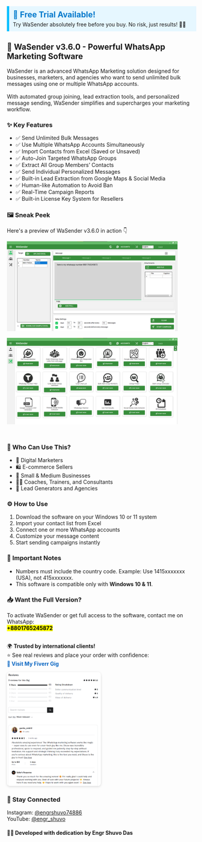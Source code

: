 <!-- Highlighted Free Trial Section -->
<div style="background-color: #e6f7ff; border-left: 6px solid #00bfff; padding: 10px; margin-bottom: 20px;">
  <h2 style="margin: 0; color: #007acc;">🎉 <strong>Free Trial Available!</strong></h2>
  <p style="margin: 5px 0 0 0;">Try WaSender absolutely free before you buy. No risk, just results! 💼✨</p>
</div>

<h2>🚀 WaSender v3.6.0 - Powerful WhatsApp Marketing Software</h2>

<p>
  WaSender is an advanced WhatsApp Marketing solution designed for businesses, marketers, and agencies who want to send unlimited bulk messages using one or multiple WhatsApp accounts.
  <br><br>
  With automated group joining, lead extraction tools, and personalized message sending, WaSender simplifies and supercharges your marketing workflow.
</p>

<h3>✨ Key Features</h3>
<ul>
  <li>✅ Send Unlimited Bulk Messages</li>
  <li>✅ Use Multiple WhatsApp Accounts Simultaneously</li>
  <li>✅ Import Contacts from Excel (Saved or Unsaved)</li>
  <li>✅ Auto-Join Targeted WhatsApp Groups</li>
  <li>✅ Extract All Group Members’ Contacts</li>
  <li>✅ Send Individual Personalized Messages</li>
  <li>✅ Built-in Lead Extraction from Google Maps & Social Media</li>
  <li>✅ Human-like Automation to Avoid Ban</li>
  <li>✅ Real-Time Campaign Reports</li>
  <li>✅ Built-in License Key System for Resellers</li>
</ul>

<h3>🖼️ Sneak Peek</h3>
<p>
  Here's a preview of WaSender v3.6.0 in action 👇
</p>

<img src="./img/WASENDER msg send section.png" alt="WaSender Software Preview" style="width: 90%; max-width: 700px; margin-bottom: 15px;">
<img src="./img/WASENDER all tools.png" alt="WaSender Software Preview" style="width: 90%; max-width: 700px; margin-bottom: 25px;">

<h3>💼 Who Can Use This?</h3>
<ul>
  <li>📢 Digital Marketers</li>
  <li>🛍️ E-commerce Sellers</li>
  <li>🏢 Small & Medium Businesses</li>
  <li>👨‍🏫 Coaches, Trainers, and Consultants</li>
  <li>🤝 Lead Generators and Agencies</li>
</ul>

<h3>⚙️ How to Use</h3>
<ol>
  <li>Download the software on your Windows 10 or 11 system</li>
  <li>Import your contact list from Excel</li>
  <li>Connect one or more WhatsApp accounts</li>
  <li>Customize your message content</li>
  <li>Start sending campaigns instantly</li>
</ol>

<h3>📌 Important Notes</h3>
<ul>
  <li>Numbers must include the country code. Example: Use 1415xxxxxxx (USA), not 415xxxxxxx.</li>
  <li>This software is compatible only with <strong>Windows 10 & 11</strong>.</li>
</ul>

<h3>📥 Want the Full Version?</h3>
<p>
  To activate WaSender or get full access to the software, contact me on WhatsApp:<br>
  <mark><strong>+8801765245872</strong></mark>
</p>

<p style="margin-top: 30px;">
  🌍 <strong>Trusted by international clients!</strong><br>
  ⭐ See real reviews and place your order with confidence:<br>
  <a href="https://www.fiverr.com/s/VYZLokm" target="_blank" rel="noopener noreferrer" style="font-weight:bold; color:#0a66c2; text-decoration: none;">
    🔗 Visit My Fiverr Gig
  </a>
</p>

<!-- Fiverr Review Image linked to Fiverr gig -->
<p style="margin-top: 10px;">
  <a href="https://www.fiverr.com/s/VYZLokm" target="_blank" rel="noopener noreferrer" style="display: inline-block; max-width: 250px;">
    <img src="./img/fiverr-review.png" alt="Fiverr Reviews" style="width: 100%; border-radius: 8px; box-shadow: 0 2px 6px rgba(0,0,0,0.15); transition: transform 0.3s ease;" onmouseover="this.style.transform='scale(1.05)'" onmouseout="this.style.transform='scale(1)'">
  </a>
</p>

<h3>📩 Stay Connected</h3>
<p>
  Instagram: <a href="https://www.instagram.com/engrshuvo74886/" target="_blank" rel="noopener noreferrer">@engrshuvo74886</a><br>
  YouTube: <a href="https://www.youtube.com/@engr_shuvo" target="_blank" rel="noopener noreferrer">@engr_shuvo</a>
</p>

<h4>🧑‍💻 Developed with dedication by Engr Shuvo Das</h4>
